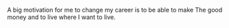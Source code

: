 A big motivation for me to change my career is to be able to make The good money and to live where I want to live.
